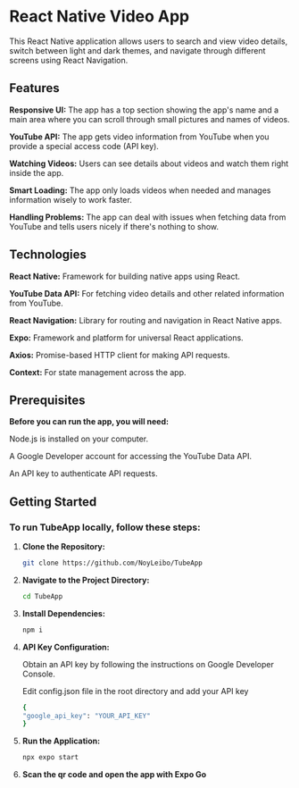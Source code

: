 # **React Native Video App**
This React Native application allows users to search and view video details, switch between light and dark themes, and navigate through different screens using React Navigation.


## **Features**
**Responsive UI:** The app has a top section showing the app's name and a main area where you can scroll through small pictures and names of videos.

**YouTube API:** The app gets video information from YouTube when you provide a special access code (API key).

**Watching Videos:** Users can see details about videos and watch them right inside the app.

**Smart Loading:** The app only loads videos when needed and manages information wisely to work faster.

**Handling Problems:** The app can deal with issues when fetching data from YouTube and tells users nicely if there's nothing to show.


## **Technologies**
**React Native:** Framework for building native apps using React.

**YouTube Data API:** For fetching video details and other related information from YouTube.

**React Navigation:** Library for routing and navigation in React Native apps.

**Expo:** Framework and platform for universal React applications.

**Axios:** Promise-based HTTP client for making API requests.

**Context:** For state management across the app.


## **Prerequisites**
**Before you can run the app, you will need:**

Node.js is installed on your computer.

A Google Developer account for accessing the YouTube Data API.

An API key to authenticate API requests.


## Getting Started
### To run TubeApp locally, follow these steps:

1. **Clone the Repository:**
   ```bash
   git clone https://github.com/NoyLeibo/TubeApp
2. **Navigate to the Project Directory:**
      ```bash
      cd TubeApp
3. **Install Dependencies:**
      ```bash
      npm i
4. **API Key Configuration:**
   
   Obtain an API key by following the instructions on Google Developer Console.
   
   Edit config.json file in the root directory and add your API key
      ```bash
      {
     "google_api_key": "YOUR_API_KEY"
      }
6. **Run the Application:**
      ```bash
      npx expo start
7. **Scan the qr code and open the app with Expo Go**
